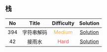 ## 栈

|  No   |   Title    |            Difficulty             |                  Solution                   |
| :---: | :--------: | :-------------------------------: | :-----------------------------------------: |
|  394  | 字符串解码 | <font color=#F0AD4E>Medium</font> |   [Solution](DecodeString/Solution.java)    |
|  42   |   接雨水   |  <font color=#D9534F>Hard</font>  | [Solution](TrappingRainWater/Solution.java) |
